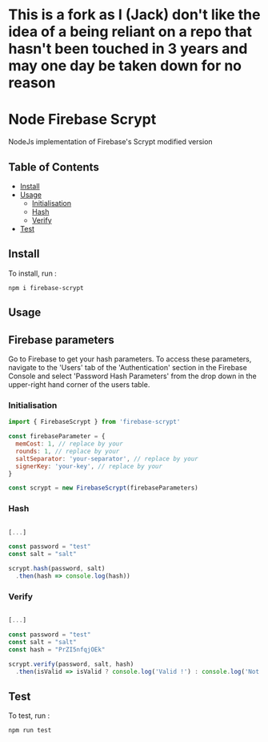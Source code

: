 # This is a fork as I (Jack) don't like the idea of a being reliant on a repo that hasn't been touched in 3 years and may one day be taken down for no reason

# Node Firebase Scrypt

NodeJs implementation of Firebase's Scrypt modified version

## Table of Contents

- [Install](#install)
- [Usage](#usage)
  - [Initialisation](#initialisation)
  - [Hash](#hash)
  - [Verify](#verify)
- [Test](#test)

## Install

To install, run : 

`npm i firebase-scrypt`

## Usage

## Firebase parameters

Go to Firebase to get your hash parameters.
To access these parameters, navigate to the 'Users' tab of the 'Authentication' section in the Firebase Console and select 'Password Hash Parameters' from the drop down in the upper-right hand corner of the users table.

### Initialisation

```javascript
import { FirebaseScrypt } from 'firebase-scrypt'

const firebaseParameter = {
  memCost: 1, // replace by your
  rounds: 1, // replace by your
  saltSeparator: 'your-separator', // replace by your 
  signerKey: 'your-key', // replace by your
}

const scrypt = new FirebaseScrypt(firebaseParameters)

```

### Hash

```javascript

[...]

const password = "test"
const salt = "salt"

scrypt.hash(password, salt)
  .then(hash => console.log(hash))

```

### Verify

```javascript

[...]

const password = "test"
const salt = "salt"
const hash = "PrZI5nfqjOEk"

scrypt.verify(password, salt, hash)
  .then(isValid => isValid ? console.log('Valid !') : console.log('Not valid !'))

```

## Test

To test, run : 

`npm run test`
